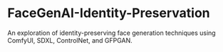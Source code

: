 # FaceGenAI-Identity-Preservation
An exploration of identity-preserving face generation techniques using ComfyUI, SDXL, ControlNet, and GFPGAN.
